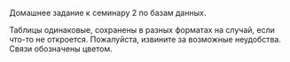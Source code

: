 Домашнее задание к семинару 2 по базам данных.

Таблицы одинаковые, сохранены в разных форматах на случай, если что-то не откроется. Пожалуйста, извините за возможные неудобства. Связи обозначены цветом.